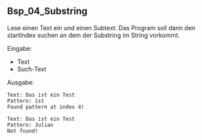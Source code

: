 ## Bsp_04_Substring

Lese einen Text ein und einen Subtext. Das Program soll dann den startIndex suchen an dem der Substring im String vorkommt.

Eingabe:

* Text
* Such-Text

Ausgabe:

```
Text: Das ist ein Test
Pattern: ist
Found pattern at index 4!
```

```
Text: Das ist ein Test
Pattern: Julian
Not found!
```
